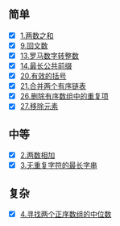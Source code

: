 ## 简单
- [x] [1.两数之和](1.两数之和.md)
- [x] [9.回文数](9.回文数.md)
- [x] [13.罗马数字转整数](13.罗马数字转整数.md)
- [x] [14.最长公共前缀](14.最长公共前缀.md)
- [x] [20.有效的括号](20.有效的括号.md)
- [x] [21.合并两个有序链表](21.合并两个有序链表.md)
- [x] [26.删除有序数组中的重复项](26.删除有序数组中的重复项.md)
- [x] [27.移除元素](27.移除元素.md)
  
## 中等
- [x] [2.两数相加](2.两数相加.md)
- [x] [3.无重复字符的最长字串](3.无重复字符的最长字串.md)

## 复杂
- [x] [4.寻找两个正序数组的中位数](4.寻找两个正序数组的中位数.md)
